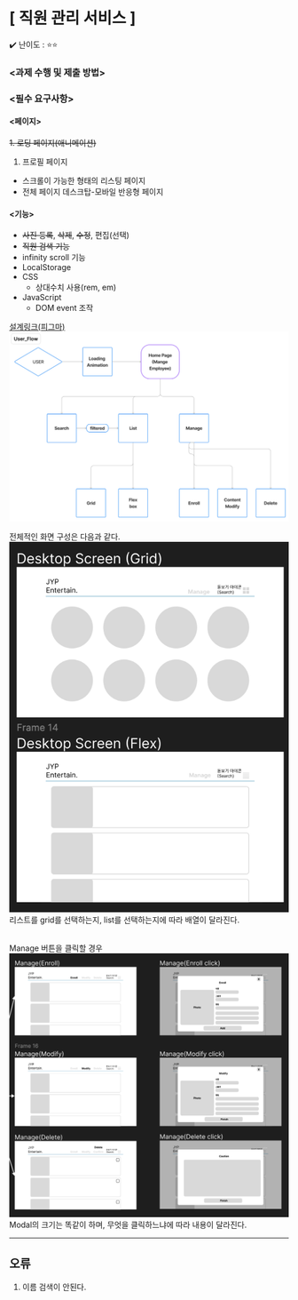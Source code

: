 # **[ 직원 관리 서비스 ]**

✔️ 난이도 : ⭐️⭐️

</aside>

### **<과제 수행 및 제출 방법>**

### **<필수 요구사항>**

#### <페이지>
~~1. 로딩 페이지(애니메이션)~~
1. 프로필 페이지
- 스크롤이 가능한 형태의 리스팅 페이지
- 전체 페이지 데스크탑-모바일 반응형 페이지

#### <기능>
- ~~사진 등록~~, ~~삭제~~, ~~수정~~, 편집(선택)
- ~~직원 검색 기능~~
- infinity scroll 기능
- LocalStorage
- CSS
    - 상대수치 사용(rem, em)
- JavaScript
    - DOM event 조작



[설계링크(피그마)](https://www.figma.com/file/V9QBveJLeCysuGYaHyDeOe/UserFlow?type=design&node-id=0%3A1&mode=dev&t=ab7GH27PU6AErqYb-1)
![User_FLow](image.png)

전체적인 화면 구성은 다음과 같다.
![Screen](image-1.png)
리스트를 grid를 선택하는지, list를 선택하는지에 따라 배열이 달라진다.<br>
<br>

Manage 버튼을 클릭할 경우 
![Manage](image-2.png)
Modal의 크기는 똑같이 하며, 무엇을 클릭하느냐에 따라 내용이 달라진다.
___
## 오류
1. 이름 검색이 안된다.